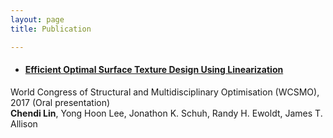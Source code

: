 ```yaml
---
layout: page
title: Publication

---
```



- #### [Efficient Optimal Surface Texture Design Using Linearization](https://link.springer.com/chapter/10.1007/978-3-319-67988-4_48)
World Congress of Structural and Multidisciplinary Optimisation (WCSMO), 2017 (Oral presentation)  
**Chendi Lin**, Yong Hoon Lee, Jonathon K. Schuh, Randy H. Ewoldt, James T. Allison


